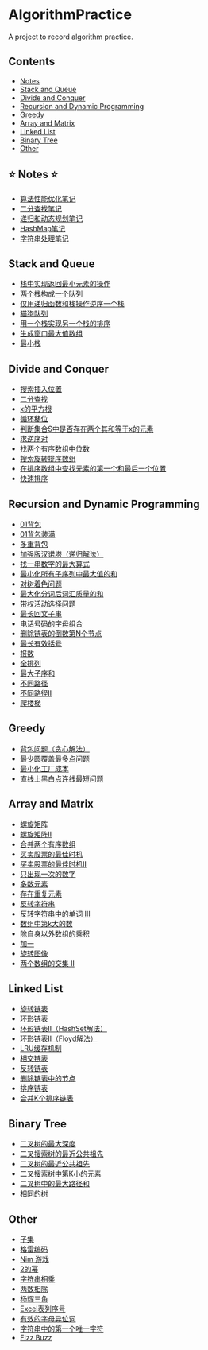 # AlgorithmPractice
A project to record algorithm practice. 

## Contents 
* [Notes](#Notes)
* [Stack and Queue](#StackAndQueue)
* [Divide and Conquer](#DivideAndConquer)
* [Recursion and Dynamic Programming](#RecursionAndDynamicProgramming)
* [Greedy](#Greedy)
* [Array and Matrix](#ArrayAndMatrix)
* [Linked List](#LinkedList)
* [Binary Tree](#BinaryTree)
* [Other](#Other)

<span id="Notes"></span>
## ⭐ Notes ⭐
* [算法性能优化笔记](./src/notes/PerformanceOptimization.md)
* [二分查找笔记](./src/notes/BinarySearch.md)
* [递归和动态规划笔记](./src/notes/RecursionAndDynamicProgramming.md)
* [HashMap笔记](./src/notes/HashMapNote.md)
* [字符串处理笔记](./src/notes/StringAndStringBuilder.md)

<span id="StackAndQueue"></span>
## Stack and Queue
* [栈中实现返回最小元素的操作](./src/stack_and_queue/MyStack.java)
* [两个栈构成一个队列](./src/stack_and_queue/TwoStackQueue.java)
* [仅用递归函数和栈操作逆序一个栈](./src/stack_and_queue/ReverseStackByRecursion.java)
* [猫狗队列](./src/stack_and_queue/DogCatQueue.java)
* [用一个栈实现另一个栈的排序](./src/stack_and_queue/SortStackByStack.java)
* [生成窗口最大值数组](./src/stack_and_queue/MaxWindow.java)
* [最小栈](./src/stack_and_queue/MinStack.java)

<span id="DivideAndConquer"></span>
## Divide and Conquer
* [搜索插入位置](./src/divide_and_conquer/SearchInsertPosition.java)
* [二分查找](./src/divide_and_conquer/BinarySearchExample.java)
* [x的平方根](./src/divide_and_conquer/SqrtOfX.java)
* [循环移位](./src/divide_and_conquer/CycleShift.py)
* [判断集合S中是否存在两个其和等于x的元素](./src/divide_and_conquer/FindNumsEaualS.py)
* [求逆序对](./src/divide_and_conquer/Inversions.py)
* [找两个有序数组中位数](./src/divide_and_conquer/FindMedianSortedArrays.java)
* [搜索旋转排序数组](./src/divide_and_conquer/SearchInRotatedSortedArray.java)
* [在排序数组中查找元素的第一个和最后一个位置](./src/divide_and_conquer/FindFirstAndLastPositionOfElementInSortedArray.java)
* [快速排序](./src/divide_and_conquer/QuickSort.java)

<span id="RecursionAndDynamicProgramming"></span>
## Recursion and Dynamic Programming
* [01背包](./src/recursion_and_dynamic_programming/Bag01.java)
* [01背包装满](./src/recursion_and_dynamic_programming/ProperBag.java)
* [多重背包](./src/recursion_and_dynamic_programming/MultipleBag.java)
* [加强版汉诺塔（递归解法）](./src/recursion_and_dynamic_programming/EnhancedHanNoi.java)
* [找一串数字的最大算式](./src/recursion_and_dynamic_programming/GetMaxEquation.java)
* [最小化所有子序列中最大值的和](./src/recursion_and_dynamic_programming/MinMaxSum.java)
* [对树着色问题](./src/recursion_and_dynamic_programming/ColorTheTree.java)
* [最大化分词后词汇质量的和](./src/recursion_and_dynamic_programming/MaxWordSegmentation.java)
* [带权活动选择问题](./src/recursion_and_dynamic_programming/MaxWeightActivity.java)
* [最长回文子串](./src/recursion_and_dynamic_programming/LongestPalindromicSubstring.java)
* [电话号码的字母组合](./src/recursion_and_dynamic_programming/LetterCombinations.java)
* [删除链表的倒数第N个节点](./src/recursion_and_dynamic_programming/RemoveNthFromEnd.java)
* [最长有效括号](./src/recursion_and_dynamic_programming/LongestValidParentheses.java)
* [报数](./src/recursion_and_dynamic_programming/CountAndSay.java)
* [全排列](./src/recursion_and_dynamic_programming/Permutations.java)
* [最大子序和](./src/recursion_and_dynamic_programming/MaximumSubarray.java)
* [不同路径](./src/recursion_and_dynamic_programming/UniquePaths.java)
* [不同路径II](./src/recursion_and_dynamic_programming/UniquePathsII.java)
* [爬楼梯](./src/recursion_and_dynamic_programming/ClimbStairs.java)

<span id="Greedy"></span>
## Greedy
* [背包问题（贪心解法）](./src/greedy/GreedyBag.java)
* [最少圆覆盖最多点问题](./src/greedy/BoatCommunication.java)
* [最小化工厂成本](./src/greedy/MinFactoryCost.java)
* [直线上黑白点连线最短问题](./src/greedy/MinBlackWhiteLine.java)

<span id="ArrayAndMatrix"></span>
## Array and Matrix
* [螺旋矩阵](./src/array_and_matrix/SpiralMatrix.java)
* [螺旋矩阵II](./src/array_and_matrix/SpiralMatrix2.java)
* [合并两个有序数组](./src/array_and_matrix/MergeSortedArray.java)
* [买卖股票的最佳时机](./src/array_and_matrix/BestTimeToBuyAndSellStock.java)
* [买卖股票的最佳时机II](./src/array_and_matrix/BestTimeToBuyAndSellStock2.java)
* [只出现一次的数字](./src/array_and_matrix/SingleNumber.java)
* [多数元素](./src/array_and_matrix/MajorityElement.java)
* [存在重复元素](./src/array_and_matrix/ContainsDuplicate.java)
* [反转字符串](./src/array_and_matrix/ReverseString.java)
* [反转字符串中的单词 III](./src/array_and_matrix/ReverseWordsInAStringIII.java)
* [数组中第k大的数](./src/array_and_matrix/KthLargestElementInAnArray.java)
* [除自身以外数组的乘积](./src/array_and_matrix/ProductOfArrayExceptSelf.java)
* [加一](./src/array_and_matrix/PlusOne.java)
* [旋转图像](./src/array_and_matrix/RotateImage.java)
* [两个数组的交集 II](./src/array_and_matrix/IntersectionOfTwoArraysII.java)

<span id="LinkedList"></span>
## Linked List
* [旋转链表](./src/linked_list/RotateList.java)
* [环形链表](./src/linked_list/LinkedListCycle.java)
* [环形链表II（HashSet解法）](./src/linked_list/LinkedListCycle2.java)
* [环形链表II（Floyd解法）](./src/linked_list/LinkedListCycle3.java)
* [LRU缓存机制](./src/linked_list/LRUCache.java)
* [相交链表](./src/linked_list/IntersectionOfTwoLinkedLists.java)
* [反转链表](./src/linked_list/ReverseLinkedList.java)
* [删除链表中的节点](./src/linked_list/DeleteNodeInALinkedList.java)
* [排序链表](./src/linked_list/SortList.java)
* [合并K个排序链表](./src/linked_list/MergeKSortedLists.java)

<span id="BinaryTree"></span>
## Binary Tree
* [二叉树的最大深度](./src/binary_tree/MaximumDepthOfBinaryTree.java)
* [二叉搜索树的最近公共祖先](./src/binary_tree/LowestCommonAncestorOfABinarySearchTree.java)
* [二叉树的最近公共祖先](./src/binary_tree/LowestCommonAncestorOfABinaryTree.java)
* [二叉搜索树中第K小的元素](./src/binary_tree/KthSmallestElementInABST.java)
* [二叉树中的最大路径和](./src/binary_tree/BinaryTreeMaximumPathSum.java)
* [相同的树](./src/binary_tree/SameTree.java)

<span id="Other"></span>
## Other
* [子集](./src/other/Subsets.java)
* [格雷编码](./src/other/GrayCode.java)
* [Nim 游戏](./src/other/NimGame.java)
* [2的幂](./src/other/PowerOfTwo.java)
* [字符串相乘](./src/other/MultiplyStrings.java)
* [两数相除](./src/other/DivideTwoIntegers.java)
* [杨辉三角](./src/other/PascalTriangle.java)
* [Excel表列序号](./src/other/ExcelSheetColumnNumber.java)
* [有效的字母异位词](./src/other/ValidAnagram.java)
* [字符串中的第一个唯一字符](./src/other/FirstUniqueCharacterInAString.java)
* [Fizz Buzz](./src/other/FizzBuzz.java)



















